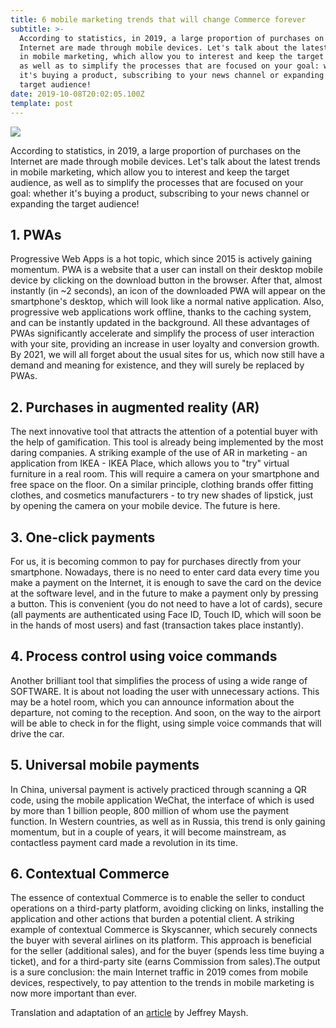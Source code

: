 ```yaml
---
title: 6 mobile marketing trends that will change Commerce forever
subtitle: >-
  According to statistics, in 2019, a large proportion of purchases on the
  Internet are made through mobile devices. Let's talk about the latest trends
  in mobile marketing, which allow you to interest and keep the target audience,
  as well as to simplify the processes that are focused on your goal: whether
  it's buying a product, subscribing to your news channel or expanding the
  target audience!
date: 2019-10-08T20:02:05.100Z
template: post
---
```

![](/images/sf_inbound_6-mobile-marketing-trends-that-will-change-commerce-forever-md.png)

According to statistics, in 2019, a large proportion of purchases on the Internet are made through mobile devices. Let's talk about the latest trends in mobile marketing, which allow you to interest and keep the target audience, as well as to simplify the processes that are focused on your goal: whether it's buying a product, subscribing to your news channel or expanding the target audience!

## 1. PWAs

Progressive Web Apps is a hot topic, which since 2015 is actively gaining momentum. PWA is a website that a user can install on their desktop mobile device by clicking on the download button in the browser. After that, almost instantly (in ~2 seconds), an icon of the downloaded PWA will appear on the smartphone's desktop, which will look like a normal native application. Also, progressive web applications work offline, thanks to the caching system, and can be instantly updated in the background. All these advantages of PWAs significantly accelerate and simplify the process of user interaction with your site, providing an increase in user loyalty and conversion growth. By 2021, we will all forget about the usual sites for us, which now still have a demand and meaning for existence, and they will surely be replaced by PWAs.

## 2. Purchases in augmented reality (AR)

The next innovative tool that attracts the attention of a potential buyer with the help of gamification. This tool is already being implemented by the most daring companies. A striking example of the use of AR in marketing - an application from IKEA - IKEA Place, which allows you to "try" virtual furniture in a real room. This will require a camera on your smartphone and free space on the floor. On a similar principle, clothing brands offer fitting clothes, and cosmetics manufacturers - to try new shades of lipstick, just by opening the camera on your mobile device. The future is here.

## 3. One-click payments

For us, it is becoming common to pay for purchases directly from your smartphone. Nowadays, there is no need to enter card data every time you make a payment on the Internet, it is enough to save the card on the device at the software level, and in the future to make a payment only by pressing a button. This is convenient (you do not need to have a lot of cards), secure (all payments are authenticated using Face ID, Touch ID, which will soon be in the hands of most users) and fast (transaction takes place instantly).

## 4. Process control using voice commands

Another brilliant tool that simplifies the process of using a wide range of SOFTWARE. It is about not loading the user with unnecessary actions. This may be a hotel room, which you can announce information about the departure, not coming to the reception. And soon, on the way to the airport will be able to check in for the flight, using simple voice commands that will drive the car.

## 5. Universal mobile payments

In China, universal payment is actively practiced through scanning a QR code, using the mobile application WeChat, the interface of which is used by more than 1 billion people, 800 million of whom use the payment function. In Western countries, as well as in Russia, this trend is only gaining momentum, but in a couple of years, it will become mainstream, as contactless payment card made a revolution in its time. 

## 6. Contextual Commerce

The essence of contextual Commerce is to enable the seller to conduct operations on a third-party platform, avoiding clicking on links, installing the application and other actions that burden a potential client. A striking example of contextual Commerce is Skyscanner, which securely connects the buyer with several airlines on its platform. This approach is beneficial for the seller (additional sales), and for the buyer (spends less time buying a ticket), and for a third-party site (earns Commission from sales).The output is a sure conclusion: the main Internet traffic in 2019 comes from mobile devices, respectively, to pay attention to the trends in mobile marketing is now more important than ever.

Translation and adaptation of an [article](https://cmo.com/features/articles/2019/2/18/6-mobile-trends-that-could-change-commerce-forever.html?cid=em:MR_EMEA_030119#gs.4y5vmr) by Jeffrey Maysh.
